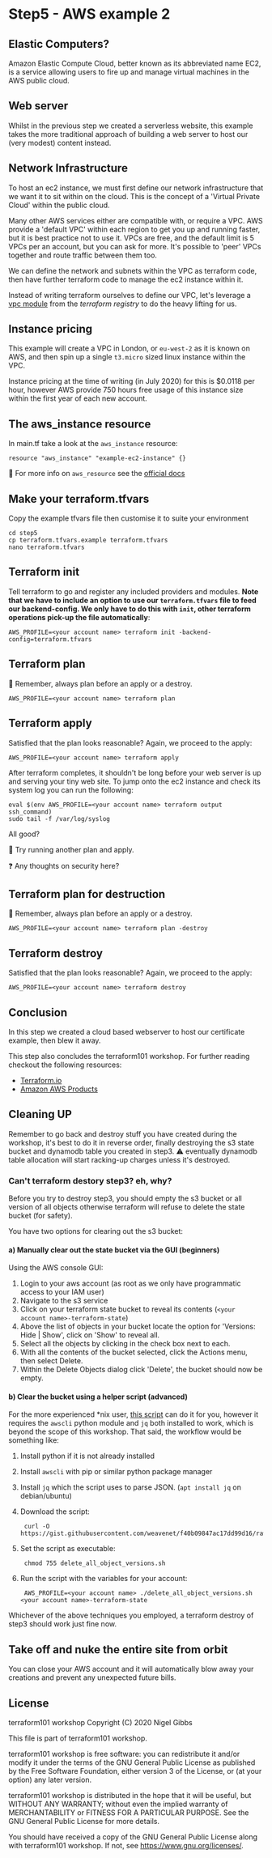 # Step5 - AWS example 2

## Elastic Computers?

Amazon Elastic Compute Cloud, better known as its abbreviated name EC2, is a service allowing users to fire up and manage virtual machines in the AWS public cloud.

## Web server

Whilst in the previous step we created a serverless website, this example takes the more traditional approach of building a web server to host our (very modest) content instead.

## Network Infrastructure

To host an ec2 instance, we must first define our network infrastructure that we want it to sit within on the cloud.  This is the concept of a 'Virtual Private Cloud' within the public cloud.

Many other AWS services either are compatible with, or require a VPC.  AWS provide a 'default VPC' within each region to get you up and running faster, but it is best practice not to use it.  VPCs are free, and the default limit is 5 VPCs per an account, but you can ask for more.  It's possible to 'peer' VPCs together and route traffic between them too.

We can define the network and subnets within the VPC as terraform code, then have further terraform code to manage the ec2 instance within it.

Instead of writing terraform ourselves to define our VPC, let's leverage a [vpc module](https://registry.terraform.io/modules/terraform-aws-modules/vpc/aws) from the _terraform registry_ to do the heavy lifting for us.

## Instance pricing

This example will create a VPC in London, or `eu-west-2` as it is known on AWS, and then spin up a single `t3.micro` sized linux instance within the VPC.

Instance pricing at the time of writing (in July 2020) for this is $0.0118 per hour, however AWS provide 750 hours free usage of this instance size within the first year of each new account.

## The aws_instance resource

In main.tf take a look at the `aws_instance` resource:

    resource "aws_instance" "example-ec2-instance" {}

:pencil: For more info on `aws_resource` see the [official docs](https://www.terraform.io/docs/providers/aws/r/instance.html)

## Make your terraform.tfvars

Copy the example tfvars file then customise it to suite your environment

    cd step5
    cp terraform.tfvars.example terraform.tfvars
    nano terraform.tfvars

## Terraform init

Tell terraform to go and register any included providers and modules.  **Note that we have to include an option to use our `terraform.tfvars` file to feed our backend-config.  We only have to do this with `init`, other terraform operations pick-up the file automatically**:

    AWS_PROFILE=<your account name> terraform init -backend-config=terraform.tfvars

## Terraform plan

:pencil: Remember, always plan before an apply or a destroy.

    AWS_PROFILE=<your account name> terraform plan

## Terraform apply

Satisfied that the plan looks reasonable?  Again, we proceed to the apply:

    AWS_PROFILE=<your account name> terraform apply

After terraform completes, it shouldn't be long before your web server is up and serving your tiny web site.  To jump onto the ec2 instance and check its system log you can run the following:

    eval $(env AWS_PROFILE=<your account name> terraform output ssh_command)
    sudo tail -f /var/log/syslog

All good?

:pencil: Try running another plan and apply.

:question: Any thoughts on security here?

## Terraform plan for destruction

:pencil: Remember, always plan before an apply or a destroy.

    AWS_PROFILE=<your account name> terraform plan -destroy

## Terraform destroy

Satisfied that the plan looks reasonable?  Again, we proceed to the apply:

    AWS_PROFILE=<your account name> terraform destroy

## Conclusion

In this step we created a cloud based webserver to host our certificate example, then blew it away.

This step also concludes the terraform101 workshop. For further reading checkout the following resources:

- [Terraform.io](terraform.io)
- [Amazon AWS Products](https://aws.amazon.com/products/)

## Cleaning UP

Remember to go back and destroy stuff you have created during the workshop, it's best to do it in reverse order, finally destroying the s3 state bucket and dynamodb table you created in step3. :warning: eventually dynamodb table allocation will start racking-up charges unless it's destroyed.

### Can't terraform destory step3? eh, why?

Before you try to destroy step3, you should empty the s3 bucket or all version of all objects otherwise terraform will refuse to delete the state bucket (for safety).

You have two options for clearing out the s3 bucket:

#### a) Manually clear out the state bucket via the GUI (beginners)

Using the AWS console GUI:

1. Login to your aws account (as root as we only have programmatic access to your IAM user)
2. Navigate to the s3 service
3. Click on your terraform state bucket to reveal its contents (`<your account name>-terraform-state`)
4. Above the list of objects in your bucket locate the option for 'Versions: Hide | Show', click on 'Show' to reveal all.
5. Select all the objects by clicking in the check box next to each.
6. With all the contents of the bucket selected, click the Actions menu, then select Delete.
7. Within the Delete Objects dialog click 'Delete', the bucket should now be empty.

#### b) Clear the bucket using a helper script (advanced)

 For the more experienced *nix user, [this script](https://gist.githubusercontent.com/weavenet/f40b09847ac17dd99d16/raw/e9fad5e2cd16f6f54446acdd79d47212f178ac6b/delete_all_object_versions.sh) can do it for you, however it requires the `awscli` python module and `jq` both installed to work, which is beyond the scope of this workshop.  That said, the workflow would be something like:

1. Install python if it is not already installed
2. Install `awscli` with pip or similar python package manager
3. Install `jq` which the script uses to parse JSON. (`apt install jq` on debian/ubuntu)
4. Download the script:

        curl -O https://gist.githubusercontent.com/weavenet/f40b09847ac17dd99d16/raw/e9fad5e2cd16f6f54446acdd79d47212f178ac6b/delete_all_object_versions.sh

5. Set the script as executable:

        chmod 755 delete_all_object_versions.sh

6. Run the script with the variables for your account:

        AWS_PROFILE=<your account name> ./delete_all_object_versions.sh <your account name>-terraform-state

Whichever of the above techniques you employed, a terraform destroy of step3 should work just fine now.

## Take off and nuke the entire site from orbit

You can close your AWS account and it will automatically blow away your creations and prevent any unexpected future bills.

## License

terraform101 workshop
Copyright (C) 2020 Nigel Gibbs

This file is part of terraform101 workshop.

terraform101 workshop is free software: you can redistribute it and/or modify
it under the terms of the GNU General Public License as published by
the Free Software Foundation, either version 3 of the License, or
(at your option) any later version.

terraform101 workshop is distributed in the hope that it will be useful,
but WITHOUT ANY WARRANTY; without even the implied warranty of
MERCHANTABILITY or FITNESS FOR A PARTICULAR PURPOSE.  See the
GNU General Public License for more details.

You should have received a copy of the GNU General Public License
along with terraform101 workshop.  If not, see <https://www.gnu.org/licenses/>.
